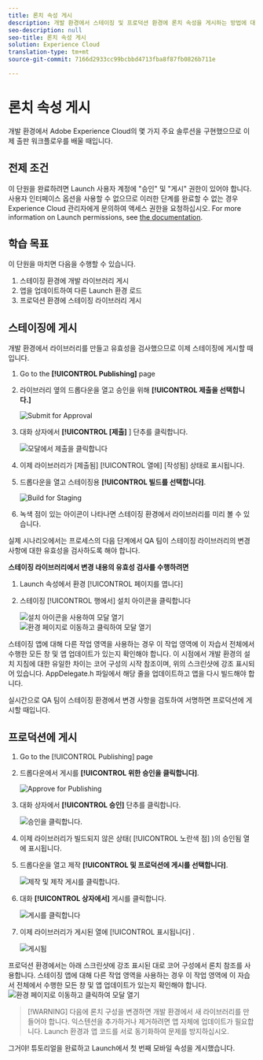 ```yaml
---
title: 론치 속성 게시
description: 개발 환경에서 스테이징 및 프로덕션 환경에 론치 속성을 게시하는 방법에 대해 알아봅니다. 이 단원은 Launch를 사용하여 모바일 iOS에서 Experience Cloud 구현 자습서의 일부입니다.
seo-description: null
seo-title: 론치 속성 게시
solution: Experience Cloud
translation-type: tm+mt
source-git-commit: 7166d2933cc99bcbbd4713fba8f87fb0826b711e

---
```



# 론치 속성 게시

개발 환경에서 Adobe Experience Cloud의 몇 가지 주요 솔루션을 구현했으므로 이제 출판 워크플로우를 배울 때입니다.

## 전제 조건

이 단원을 완료하려면 Launch 사용자 계정에 "승인" 및 "게시" 권한이 있어야 합니다. 사용자 인터페이스 옵션을 사용할 수 없으므로 이러한 단계를 완료할 수 없는 경우 Experience Cloud 관리자에게 문의하여 액세스 권한을 요청하십시오. For more information on Launch permissions, see [the documentation](https://docs.adobe.com/content/help/en/launch/using/reference/admin/user-permissions.html).

## 학습 목표

이 단원을 마치면 다음을 수행할 수 있습니다.

1. 스테이징 환경에 개발 라이브러리 게시
1. 앱을 업데이트하여 다른 Launch 환경 로드
1. 프로덕션 환경에 스테이징 라이브러리 게시

## 스테이징에 게시

개발 환경에서 라이브러리를 만들고 유효성을 검사했으므로 이제 스테이징에 게시할 때입니다.

1. Go to the **[!UICONTROL Publishing]** page

1. 라이브러리 옆의 드롭다운을 열고 승인을 위해 **[!UICONTROL 제출을 선택합니다.]**

   ![Submit for Approval](images/mobile-publishing-submitForApproval.png)

1. 대화 상자에서 **[!UICONTROL [제출]** ] 단추를 클릭합니다.

   ![모달에서 제출을 클릭합니다](images/mobile-publishing-submit.png)

1. 이제 라이브러리가 [제출됨] [!UICONTROL 열에] [작성됨] 상태로 표시됩니다.

1. 드롭다운을 열고 스테이징용 **[!UICONTROL 빌드를 선택합니다]**.

   ![Build for Staging](images/mobile-publishing-buildForStaging.png)
1. 녹색 점이 있는 아이콘이 나타나면 스테이징 환경에서 라이브러리를 미리 볼 수 있습니다.

실제 시나리오에서는 프로세스의 다음 단계에서 QA 팀이 스테이징 라이브러리의 변경 사항에 대한 유효성을 검사하도록 해야 합니다.

**스테이징 라이브러리에서 변경 내용의 유효성 검사를 수행하려면**

1. Launch 속성에서 환경 [!UICONTROL 페이지를 엽니다]

1. 스테이징 [!UICONTROL 행에서] 설치 아이콘을 클릭합니다

   ![설치 아이콘을](images/mobile-launch-installIcon.png) 사용하여 모달 열기
   ![환경 페이지로 이동하고 클릭하여 모달 열기](images/ios/objective-c/mobile-publishing-getStagingCode.png)

스테이징 앱에 대해 다른 작업 영역을 사용하는 경우 이 작업 영역에 이 자습서 전체에서 수행한 모든 창 및 앱 업데이트가 있는지 확인해야 합니다. 이 시점에서 개발 환경의 설치 지침에 대한 유일한 차이는 코어 구성의 시작 참조이며, 위의 스크린샷에 강조 표시되어 있습니다. AppDelegate.h 파일에서 해당 줄을 업데이트하고 앱을 다시 빌드해야 합니다.

실시간으로 QA 팀이 스테이징 환경에서 변경 사항을 검토하여 서명하면 프로덕션에 게시할 때입니다.

## 프로덕션에 게시

1. Go to the [!UICONTROL Publishing] page

1. 드롭다운에서 게시를 **[!UICONTROL 위한 승인을 클릭합니다]**.

   ![Approve for Publishing](images/mobile-publishing-approveForPublishing.png)

1. 대화 상자에서 **[!UICONTROL 승인]** 단추를 클릭합니다.

   ![승인을 클릭합니다.](images/mobile-publishing-approve.png)

1. 이제 라이브러리가 빌드되지 않은 상태( [!UICONTROL 노란색 점] )의 승인됨 열에 표시됩니다.

1. 드롭다운을 열고 제작 **[!UICONTROL 및 프로덕션에 게시를 선택합니다]**.

   ![제작 및 제작 게시를 클릭합니다.](images/mobile-publishing-buildAndPublishToProduction.png)

1. 대화 **[!UICONTROL 상자에서]** 게시를 클릭합니다.

   ![게시](images/mobile-publishing-publish.png)를 클릭합니다

1. 이제 라이브러리가 게시된 열에 [!UICONTROL 표시됩니다] .

   ![게시됨](images/mobile-publishing-published.png)

프로덕션 환경에서는 아래 스크린샷에 강조 표시된 대로 코어 구성에서 론치 참조를 사용합니다.  스테이징 앱에 대해 다른 작업 영역을 사용하는 경우 이 작업 영역에 이 자습서 전체에서 수행한 모든 창 및 앱 업데이트가 있는지 확인해야 합니다.
![환경 페이지로 이동하고 클릭하여 모달 열기](images/ios/objective-c/mobile-publishing-getProductionCode.png)

>[!WARNING] 다음에 론치 구성을 변경하면 개발 환경에서 새 라이브러리를 만들어야 합니다. 익스텐션을 추가하거나 제거하려면 앱 자체에 업데이트가 필요합니다. Launch 환경과 앱 코드를 서로 동기화하여 문제를 방지하십시오.

그거야! 튜토리얼을 완료하고 Launch에서 첫 번째 모바일 속성을 게시했습니다.